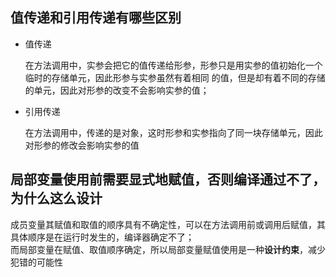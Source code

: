 ## 值传递和引用传递有哪些区别

- 值传递

	在方法调用中，实参会把它的值传递给形参，形参只是用实参的值初始化一个临时的存储单元，因此形参与实参虽然有着相同
	的值，但是却有着不同的存储的单元，因此对形参的改变不会影响实参的值；
	
- 引用传递

	在方法调用中，传递的是对象，这时形参和实参指向了同一块存储单元，因此对形参的修改会影响实参的值

## 局部变量使用前需要显式地赋值，否则编译通过不了，为什么这么设计

成员变量其赋值和取值的顺序具有不确定性，可以在方法调用前或调用后赋值，其具体顺序是在运行时发生的，编译器确定不了；<br>
而局部变量在赋值、取值顺序确定，所以局部变量赋值使用是一种**设计约束**，减少犯错的可能性